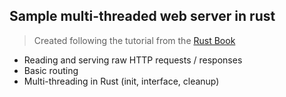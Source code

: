 ## Sample multi-threaded web server in rust

> Created following the tutorial from the  [Rust Book](https://doc.rust-lang.org/book/ch20-00-final-project-a-web-server.html)

- Reading and serving raw HTTP requests / responses
- Basic routing
- Multi-threading in Rust (init, interface, cleanup)